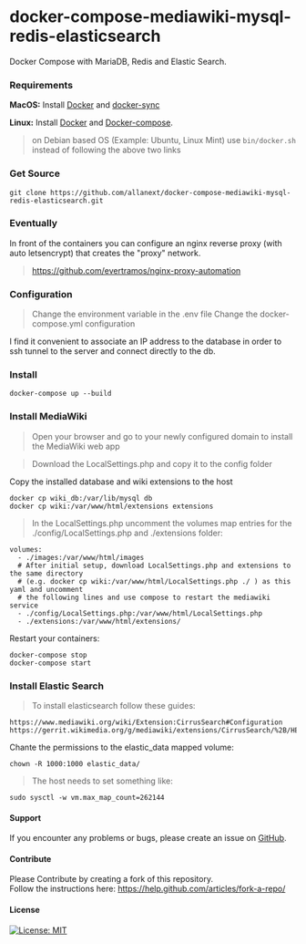 # docker-compose-mediawiki-mysql-redis-elasticsearch

Docker Compose with MariaDB, Redis and Elastic Search.

### Requirements

**MacOS:**
Install [Docker](https://docs.docker.com/docker-for-mac/install/) and [docker-sync](http://docker-sync.io/)

**Linux:** 
Install [Docker](https://docs.docker.com/engine/installation/linux/docker-ce/ubuntu/) and [Docker-compose](https://docs.docker.com/compose/install/#install-compose).
> on Debian based OS (Example: Ubuntu, Linux Mint) use `bin/docker.sh` instead of following the above two links 

### Get Source
    
    git clone https://github.com/allanext/docker-compose-mediawiki-mysql-redis-elasticsearch.git

### Eventually

In front of the containers you can configure an nginx reverse proxy (with auto letsencrypt) that creates the "proxy" network.

> https://github.com/evertramos/nginx-proxy-automation

### Configuration

> Change the environment variable in the .env file
> Change the docker-compose.yml configuration

I find it convenient to associate an IP address to the database in order to ssh tunnel to the server and connect directly to the db.
### Install

    docker-compose up --build

### Install MediaWiki

> Open your browser and go to your newly configured domain to install the MediaWiki web app

> Download the LocalSettings.php and copy it to the config folder

Copy the installed database and wiki extensions to the host

    docker cp wiki_db:/var/lib/mysql db
    docker cp wiki:/var/www/html/extensions extensions

> In the LocalSettings.php uncomment the volumes map entries for the ./config/LocalSettings.php and ./extensions folder:

    volumes:
      - ./images:/var/www/html/images
      # After initial setup, download LocalSettings.php and extensions to the same directory 
      # (e.g. docker cp wiki:/var/www/html/LocalSettings.php ./ ) as this yaml and uncomment
      # the following lines and use compose to restart the mediawiki service
      - ./config/LocalSettings.php:/var/www/html/LocalSettings.php
      - ./extensions:/var/www/html/extensions/
  
Restart your containers:

    docker-compose stop
    docker-compose start
    
### Install Elastic Search

> To install elasticsearch follow these guides:

    https://www.mediawiki.org/wiki/Extension:CirrusSearch#Configuration
    https://gerrit.wikimedia.org/g/mediawiki/extensions/CirrusSearch/%2B/HEAD/README

Chante the permissions to the elastic_data mapped volume:

    chown -R 1000:1000 elastic_data/

> The host needs to set something like:
    
    sudo sysctl -w vm.max_map_count=262144

#### Support
If you encounter any problems or bugs, please create an issue on [GitHub](https://github.com/allanext/docker-compose-mediawiki-mysql-redis-elasticsearch/issues).

#### Contribute
Please Contribute by creating a fork of this repository.  
Follow the instructions here: https://help.github.com/articles/fork-a-repo/

#### License
[![License: MIT](https://img.shields.io/badge/License-MIT-yellow.svg)](https://openng.de/source.org/licenses/MIT)